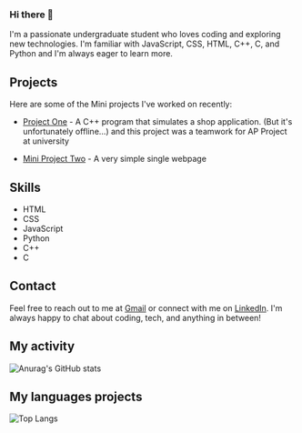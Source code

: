 ### Hi there 👋

I'm a passionate undergraduate student who loves coding and exploring new technologies. I'm familiar with JavaScript, CSS, HTML, C++, C, and Python and I'm always eager to learn more.

## Projects

Here are some of the Mini projects I've worked on recently:

- [Project One](https://github.com/AP-projects-4001/esm-nadarim) - A C++ program that simulates a shop application. (But it's unfortunately offline...)
  and this project was a teamwork for AP Project at university
  
- [Mini Project Two](https://amin-shams.github.io/site-html-basic/) - A very simple single webpage


## Skills

- HTML
- CSS
- JavaScript
- Python
- C++
- C

## Contact

Feel free to reach out to me at [Gmail](amin81shams@gmail.com
) or connect with me on [LinkedIn](www.linkedin.com/in/mohammadamin-shams-940955259). I'm always happy to chat about coding, tech, and anything in between!

## My activity
![Anurag's GitHub stats](https://github-readme-stats.vercel.app/api?username=Amin-Shams&show_icons=true&theme=radical)

## My languages projects
![Top Langs](https://github-readme-stats.vercel.app/api/top-langs/?username=Amin-Shams&hide_progress=true)
